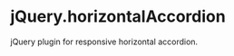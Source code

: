 jQuery.horizontalAccordion
==========================

jQuery plugin for responsive horizontal accordion.